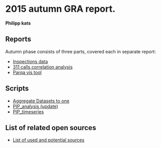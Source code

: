 2015 autumn GRA report.
=========
**Philipp kats**

## Reports
Autumn phase consists of three parts, covered each in separate report:

- [Inspections data](Inspections/Inspections_report.ipynb)
- [311 calls correlation analysis](311/311_report.ipynb)
- [Parqa vis tool](tbd.md)

## Scripts
- [Aggregate Datasets to one](/311/scripts/1_Raw_311_to_dataset.py)
- [PIP_analysis (update)](/311/scripts/2_PIP_Analysis_1_01.py)
- [PIP_timeseries](/311/scripts/3_PIP_timeseries.py)

## List of related open sources
- [List of used and potential sources](311/PARKS_OPEN_DATA.md)
